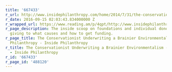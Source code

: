 ```yaml
---
title: '667433'
r_url: http://www.insidephilanthropy.com/home/2014/7/31/the-conservationist-underwriting-a-brainier-environmentalism.html
r_date: 2016-09-15 02:03:43.834000000 Z
r_wrapped_url: https://www.reading.am/p/4qpt/http://www.insidephilanthropy.com/home/2014/7/31/the-conservationist-underwriting-a-brainier-environmentalism.html
r_page_description: The inside scoop on foundations and individual donors. Learn who's
  giving to what causes and how to get funding.
r_page_title: The Conservationist Underwriting a Brainier Environmentalism - Inside
  Philanthropy - Inside Philanthropy
r_title: The Conservationist Underwriting a Brainier Environmentalism - Inside Philanthropy
  - Inside Philanthropy
r_id: '667433'
r_page_id: '488120'
---
```


